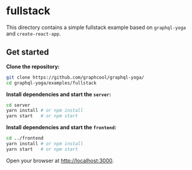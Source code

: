 # fullstack

This directory contains a simple fullstack example based on `graphql-yoga` and `create-react-app`.

## Get started

**Clone the repository:**

```sh
git clone https://github.com/graphcool/graphql-yoga/
cd graphql-yoga/examples/fullstack
```

**Install dependencies and start the `server`:**

```sh
cd server
yarn install # or npm install
yarn start   # or npm start
```


**Install dependencies and start the `frontend`:**

```sh
cd ../frontend
yarn install # or npm install
yarn start   # or npm start
```

Open your browser at [http://localhost:3000](http://localhost:3000).
